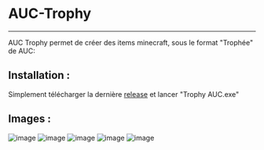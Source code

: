 # AUC-Trophy
--- 
AUC Trophy permet de créer des items minecraft, sous le format "Trophée" de AUC:


## Installation :
Simplement télécharger la dernière [release](https://github.com/Flo5GK/AUC-Trophy/releases) et lancer "Trophy AUC.exe"

## Images :
![image](https://user-images.githubusercontent.com/94939224/200693862-ad90f710-dcae-4ac0-acfa-8958b8e8123f.png)
![image](https://user-images.githubusercontent.com/94939224/200694004-0f10b6bd-1258-440f-bf9a-037f5f17b0e4.png)
![image](https://user-images.githubusercontent.com/94939224/200694116-3953b5d3-ed22-4ec1-893f-a7d769b48efe.png)
![image](https://user-images.githubusercontent.com/94939224/200695138-d43947f3-3655-4c43-a976-c80acd3c3434.png)
![image](https://user-images.githubusercontent.com/94939224/200695424-d8dd80ea-4a91-4897-a9ce-206461d1b4bd.png)
